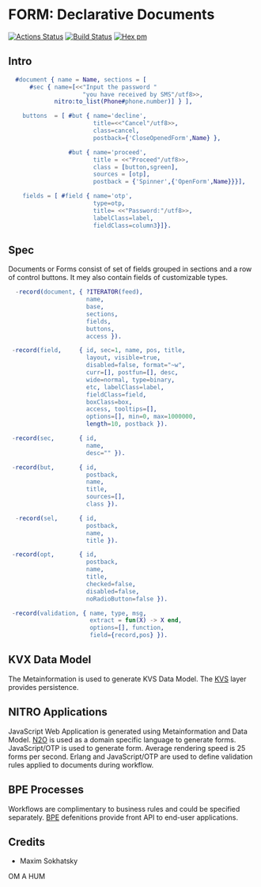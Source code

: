 FORM: Declarative Documents
============================

[![Actions Status](https://github.com/synrc/form/workflows/mix/badge.svg)](https://github.com/synrc/form/actions)
[![Build Status](https://travis-ci.com/synrc/form.svg?branch=master)](https://travis-ci.com/synrc/form)
[![Hex pm](http://img.shields.io/hexpm/v/form.svg?style=flat)](https://hex.pm/packages/form)

Intro
-----

```erlang
  #document { name = Name, sections = [
      #sec { name=[<<"Input the password "
                     "you have received by SMS"/utf8>>,
             nitro:to_list(Phone#phone.number)] } ],

    buttons  = [ #but { name='decline',
                        title=<<"Cancel"/utf8>>,
                        class=cancel,
                        postback={'CloseOpenedForm',Name} },

                 #but { name='proceed',
                        title = <<"Proceed"/utf8>>,
                        class = [button,sgreen],
                        sources = [otp],
                        postback = {'Spinner',{'OpenForm',Name}}}],

    fields = [ #field { name='otp',
                        type=otp,
                        title= <<"Password:"/utf8>>,
                        labelClass=label,
                        fieldClass=column3}]}.

```

Spec
----

Documents or Forms consist of set of fields grouped
in sections and a row of control buttons.
It mey also contain fields of customizable types.

```erlang
  -record(document, { ?ITERATOR(feed),
                      name,
                      base,
                      sections,
                      fields,
                      buttons,
                      access }).
```

```erlang
 -record(field,     { id, sec=1, name, pos, title,
                      layout, visible=true,
                      disabled=false, format="~w",
                      curr=[], postfun=[], desc,
                      wide=normal, type=binary,
                      etc, labelClass=label,
                      fieldClass=field,
                      boxClass=box,
                      access, tooltips=[],
                      options=[], min=0, max=1000000,
                      length=10, postback }).
```

```erlang
 -record(sec,       { id,
                      name,
                      desc="" }).
```
```erlang
 -record(but,       { id,
                      postback,
                      name,
                      title,
                      sources=[],
                      class }).
```
```erlang
  -record(sel,      { id,
                      postback,
                      name,
                      title }).
```
```erlang
 -record(opt,       { id,
                      postback,
                      name,
                      title,
                      checked=false,
                      disabled=false,
                      noRadioButton=false }).
```
```erlang
 -record(validation, { name, type, msg,
                       extract = fun(X) -> X end,
                       options=[], function,
                       field={record,pos} }).
```

KVX Data Model
--------------

The Metainformation is used to generate KVS Data Model.
The [KVS](http://github.com/synrc/kvs) layer provides persistence.

NITRO Applications
-----------------

JavaScript Web Application is generated using Metainformation and Data Model.
[N2O](http://github.com/synrc/n2o) is used as a domain specific language to generate forms.
JavaScript/OTP is used to generate form. Average rendering speed is 25 forms per second.
Erlang and JavaScript/OTP are used to define validation
rules applied to documents during workflow.

BPE Processes
-------------

Workflows are complimentary to business rules and could be specified separately.
[BPE](http://github.com/synrc/bpe) defenitions provide front API to end-user applications.

Credits
-------

* Maxim Sokhatsky

OM A HUM
